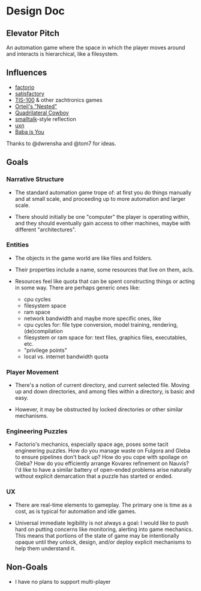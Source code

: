 # Design Doc

## Elevator Pitch

An automation game where the space in which the player moves around
and interacts is hierarchical, like a filesystem.

## Influences

 - [factorio](https://en.wikipedia.org/wiki/Factorio)
 - [satisfactory](https://www.satisfactorygame.com/)
 - [TIS-100](https://en.wikipedia.org/wiki/TIS-100) & other zachtronics games
 - [Orteil's "Nested"](https://orteil.dashnet.org/nested)
 - [Quadrilateral Cowboy](https://en.wikipedia.org/wiki/Quadrilateral_Cowboy)
 - [smalltalk](https://en.wikipedia.org/wiki/Smalltalk)-style reflection
 - [uxn](https://100r.co/site/uxn.html)
 - [Baba is You](https://hempuli.com/baba/)

Thanks to @dwrensha and @tom7 for ideas.

## Goals

### Narrative Structure

- The standard automation game trope of: at first you do things
  manually and at small scale, and proceeding up to more automation
  and larger scale.

- There should initially be one "computer" the player is operating
  within, and they should eventually gain access to other machines,
  maybe with different "architectures".

### Entities

- The objects in the game world are like files and folders.

- Their properties include a name, some resources that live on them,
  acls.

- Resources feel like quota that can be spent
  constructing things or acting in some way.
  There are perhaps generic ones like:
    - cpu cycles
    - filesystem space
    - ram space
    - network bandwidth
  and maybe more specific ones, like
    - cpu cycles for:
      file type conversion, model training, rendering, (de)compilation
    - filesystem or ram space for:
      text files, graphics files, executables, etc.
    - "privilege points"
    - local vs. internet bandwidth quota

### Player Movement

- There's a notion of current directory, and current selected file.
  Moving up and down directories, and among files within a directory,
  is basic and easy.

- However, it may be obstructed by locked directories or other similar
  mechanisms.

### Engineering Puzzles

- Factorio's mechanics, especially space age, poses some tacit
  engineering puzzles. How do you manage waste on Fulgora and Gleba to
  ensure pipelines don't back up? How do you cope with spoilage on
  Gleba? How do you efficiently arrange Kovarex refinement on Nauvis?
  I'd like to have a similar battery of open-ended problems arise
  naturally without explicit demarcation that a puzzle has started or
  ended.

### UX

- There are real-time elements to gameplay. The primary one is time as a
  cost, as is typical for automation and idle games.

- Universal immediate legibility is not always a goal: I would like to
  push hard on putting concerns like monitoring, alerting into game
  mechanics. This means that portions of the state of game may be
  intentionally opaque until they unlock, design, and/or deploy
  explicit mechanisms to help them understand it.

## Non-Goals

- I have no plans to support multi-player
